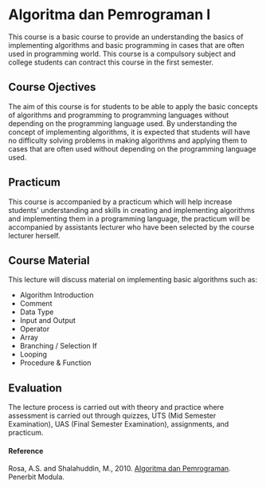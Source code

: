 # Algoritma dan Pemrograman I
This course is a basic course to provide an understanding the basics of implementing algorithms and basic programming in cases that are often used in programming world. This course is a compulsory subject and college students can contract this course in the first semester.

## Course Ojectives
The aim of this course is for students to be able to apply the basic concepts of algorithms and programming to programming languages without depending on the programming language used. By understanding the concept of implementing algorithms, it is expected that students will have no difficulty solving problems in making algorithms and applying them to cases that are often used without depending on the programming language used.

## Practicum
This course is accompanied by a practicum which will help increase students' understanding and skills in creating and implementing algorithms and implementing them in a programming language, the practicum will be accompanied by assistants lecturer who have been selected by the course lecturer herself.

## Course Material
This lecture will discuss material on implementing basic algorithms such as:<br>
* Algorithm Introduction
* Comment
* Data Type
* Input and Output
* Operator
* Array
* Branching / Selection If
* Looping
* Procedure & Function

## Evaluation
The lecture process is carried out with theory and practice where assessment is carried out through quizzes, UTS (Mid Semester Examination), UAS (Final Semester Examination), assignments, and practicum.

#### Reference
Rosa, A.S. and Shalahuddin, M., 2010. [Algoritma dan Pemrograman](http://rosa-as.id/buku/df.php?df=7). Penerbit Modula.
